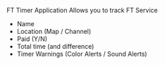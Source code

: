 FT Timer Application
Allows you to track FT Service
- Name
- Location (Map / Channel)
- Paid (Y/N)
- Total time (and difference)
- Timer Warnings (Color Alerts / Sound Alerts)
